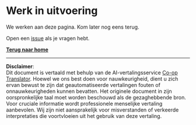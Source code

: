 <!--
CO_OP_TRANSLATOR_METADATA:
{
  "original_hash": "ea9f0804bd62f46d9808e953ec7fc459",
  "translation_date": "2025-08-27T20:03:27+00:00",
  "source_file": "_404.md",
  "language_code": "nl"
}
-->
# Werk in uitvoering

We werken aan deze pagina. Kom later nog eens terug.

Open een [issue](https://github.com/microsoft/Web-Dev-For-Beginners/issues/new/choose) als je vragen hebt.

**[Terug naar home](../../../../../../..)**

---

**Disclaimer**:  
Dit document is vertaald met behulp van de AI-vertalingsservice [Co-op Translator](https://github.com/Azure/co-op-translator). Hoewel we ons best doen voor nauwkeurigheid, dient u zich ervan bewust te zijn dat geautomatiseerde vertalingen fouten of onnauwkeurigheden kunnen bevatten. Het originele document in zijn oorspronkelijke taal moet worden beschouwd als de gezaghebbende bron. Voor cruciale informatie wordt professionele menselijke vertaling aanbevolen. Wij zijn niet aansprakelijk voor misverstanden of verkeerde interpretaties die voortvloeien uit het gebruik van deze vertaling.